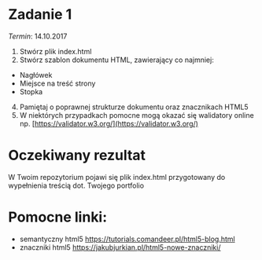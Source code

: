 # Zadanie 1

_Termin_: 14.10.2017

1. Stwórz plik index.html
3. Stwórz szablon dokumentu HTML, zawierający co najmniej:
  * Nagłówek
  * Miejsce na treść strony
  * Stopka 
4. Pamiętaj o poprawnej strukturze dokumentu oraz znacznikach HTML5
5. W niektórych przypadkach pomocne mogą okazać się walidatory online np. [https://validator.w3.org/](https://validator.w3.org/)

# Oczekiwany rezultat
W Twoim repozytorium pojawi się plik index.html przygotowany do wypełnienia treścią dot. Twojego portfolio

# Pomocne linki:

- semantyczny html5
https://tutorials.comandeer.pl/html5-blog.html
- znaczniki html5
https://jakubjurkian.pl/html5-nowe-znaczniki/
